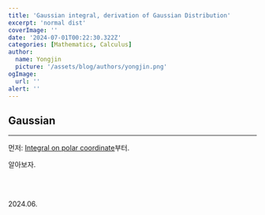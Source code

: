 ```yaml
---
title: 'Gaussian integral, derivation of Gaussian Distribution'
excerpt: 'normal dist'
coverImage: ''
date: '2024-07-01T00:22:30.322Z'
categories: [Mathematics, Calculus]
author:
  name: Yongjin
  picture: '/assets/blog/authors/yongjin.png'
ogImage:
  url: ''
alert: ''
---
```


## Gaussian

---

먼저: [Integral on polar coordinate](https://rouxist.github.io/posts/math_calculus_polar-integral/)부터.

알아보자.

<br/><br/>

2024.06.
